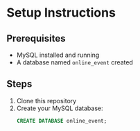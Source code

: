 # Setup Instructions

## Prerequisites
- MySQL installed and running
- A database named `online_event` created

## Steps
1. Clone this repository
2. Create your MySQL database:
   ```sql
   CREATE DATABASE online_event;